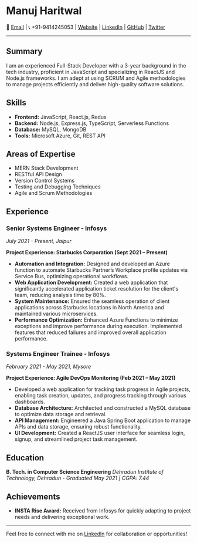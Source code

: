 # Manuj Haritwal

📧 [Email](mailto:manuj.haritwal01@gmail.com) | 📞 +91-9414245053 | [Website](website_link) | [LinkedIn](linkedin_link) | [GitHub](github_link) | [Twitter](twitter_link)

---

## Summary
I am an experienced Full-Stack Developer with a 3-year background in the tech industry, proficient in JavaScript and specializing in ReactJS and Node.js frameworks. I am adept at using SCRUM and Agile methodologies to manage projects efficiently and deliver high-quality software solutions.

## Skills
- **Frontend:** JavaScript, React.js, Redux
- **Backend:** Node.js, Express.js, TypeScript, Serverless Functions
- **Database:** MySQL, MongoDB
- **Tools:** Microsoft Azure, Git, REST API

## Areas of Expertise
- MERN Stack Development
- RESTful API Design
- Version Control Systems
- Testing and Debugging Techniques
- Agile and Scrum Methodologies

## Experience

### Senior Systems Engineer - Infosys
*July 2021 - Present, Jaipur*

**Project Experience: Starbucks Corporation (Sept 2021 – Present)**
- **Automation and Integration:** Designed and developed an Azure function to automate Starbucks Partner’s Workplace profile updates via Service Bus, optimizing operational workflows.
- **Web Application Development:** Created a web application that significantly accelerated application ticket resolution for the client's team, reducing analysis time by 80%.
- **System Maintenance:** Ensured the seamless operation of client applications across Starbucks locations in North America and maintained various microservices.
- **Performance Optimization:** Enhanced Azure Functions to minimize exceptions and improve performance during execution. Implemented features that reduced failures and improved overall application performance.

### Systems Engineer Trainee - Infosys
*February 2021 - May 2021, Mysore*

**Project Experience: Agile DevOps Monitoring (Feb 2021 – May 2021)**
- Developed a web application for tracking task progress in Agile projects, enabling task creation, updates, and progress tracking through various dashboards.
- **Database Architecture:** Architected and constructed a MySQL database to optimize data storage and retrieval.
- **API Management:** Engineered a Java Spring Boot application to manage APIs and data storage, ensuring robust functionality.
- **UI Development:** Created a ReactJS user interface for seamless login, signup, and streamlined project task management.

## Education
**B. Tech. in Computer Science Engineering**
*Dehradun Institute of Technology, Dehradun - Graduated May 2021 | CGPA: 7.44*

## Achievements
- **INSTA Rise Award:** Received from Infosys for quickly adapting to project needs and delivering exceptional work.

---

Feel free to connect with me on [LinkedIn](linkedin_link) for collaboration or opportunities!
